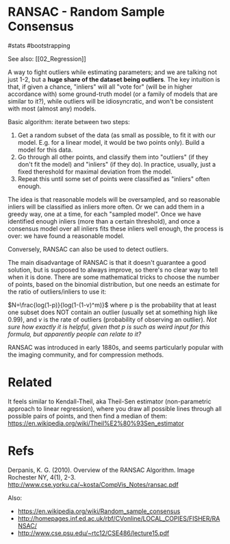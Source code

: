 # RANSAC - Random Sample Consensus

#stats #bootstrapping

See also: [[02_Regression]]

A way to fight outliers while estimating parameters; and we are talking not just 1-2, but a **huge share of the dataset being outliers**. The key intuition is that, if given a chance, "inliers" will all "vote for" (will be in higher accordance with) some ground-truth model (or a family of models that are similar to it?), while outliers will be idiosyncratic, and won't be consistent with most (almost any) models.

Basic algorithm: iterate between two steps:
1. Get a random subset of the data (as small as possible, to fit it with our model. E.g. for a linear model, it would be two points only). Build a model for this data.
2. Go through all other points, and classify them into "outliers" (if they don't fit the model) and "inliers" (if they do). In practice, usually, just a fixed thereshold for maximal deviation from the model.
3. Repeat this until some set of points were classified as "inliers" often enough.
 
The idea is that reasonable models will be oversampled, and so reasonable inliers will be classified as inliers more often. Or we can add them in a greedy way, one at a time, for each "sampled model". Once we have identified enough inliers (more than a certain threshold), and once a consensus model over all inliers fits these inliers well enough, the process is over: we have found a reasonable model.

Conversely, RANSAC can also be used to detect outliers.

The main disadvantage of RANSAC is that it doesn't guarantee a good solution, but is supposed to always improve, so there's no clear way to tell when it is done. There are some mathematical tricks to choose the number of points, based on the binomial distribution, but one needs an estimate for the ratio of outliers/inliers to use it:

$N=\frac{log(1-p)}{log(1-(1-v)^m)}$ where p is the probability that at least one subset does NOT contain an outlier (usually set at something high like 0.99), and $v$ is the rate of outliers (probability of observing an outlier). _Not sure how exactly it is helpful, given that p is such as weird input for this formula, but apparently people can relate to it?_

RANSAC was introduced in early 1880s, and seems particularly popular with the imaging community, and for compression methods.

# Related

It feels similar to Kendall-Theil, aka Theil-Sen estimator (non-parametric approach to linear regression), where you draw all possible lines through all possible pairs of points, and then find a median of them:
https://en.wikipedia.org/wiki/Theil%E2%80%93Sen_estimator

# Refs

Derpanis, K. G. (2010). Overview of the RANSAC Algorithm. Image Rochester NY, 4(1), 2-3.
http://www.cse.yorku.ca/~kosta/CompVis_Notes/ransac.pdf

Also: 
* https://en.wikipedia.org/wiki/Random_sample_consensus
* http://homepages.inf.ed.ac.uk/rbf/CVonline/LOCAL_COPIES/FISHER/RANSAC/
* http://www.cse.psu.edu/~rtc12/CSE486/lecture15.pdf